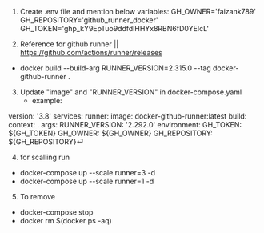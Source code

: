 1. Create .env file and mention below variables: 
GH_OWNER='faizank789'
GH_REPOSITORY='github_runner_docker'
GH_TOKEN='ghp_kY9EpTuo9ddfdlHHYx8RBN6fD0YEIcL'

2. Reference for github runner || https://github.com/actions/runner/releases
  - docker build --build-arg RUNNER_VERSION=2.315.0 --tag docker-github-runner .
  
3. Update "image" and  "RUNNER_VERSION" in docker-compose.yaml
   - example:
     
version: '3.8'
services:
  runner:
    image: docker-github-runner:latest
    build:
      context: .
      args:
        RUNNER_VERSION: '2.292.0'
    environment:
      GH_TOKEN: ${GH_TOKEN}
      GH_OWNER: ${GH_OWNER}
      GH_REPOSITORY: ${GH_REPOSITORY}⏎


4. for scalling run
- docker-compose up --scale runner=3 -d
- docker-compose up --scale runner=1 -d

5. To remove
   
- docker-compose stop
- docker rm $(docker ps -aq)



